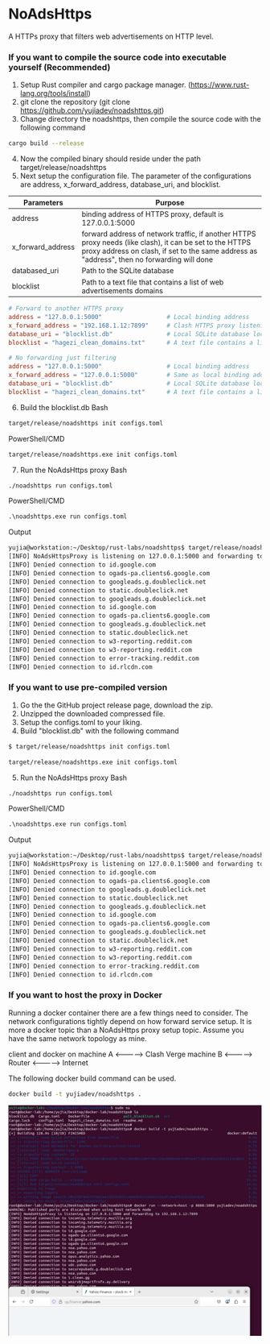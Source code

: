 # NoAdsHttps

A HTTPs proxy that filters web advertisements on HTTP level.

### If you want to compile the source code into executable yourself (Recommended)
1. Setup Rust compiler and cargo package manager. (https://www.rust-lang.org/tools/install)
2. git clone the repository (git clone https://github.com/yujiadev/noadshttps.git)
3. Change directory the noadshttps, then compile the source code with the following command 

```bash
cargo build --release
```
4. Now the compiled binary should reside under the path target/release/noadshttps
5. Next setup the configuration file. The parameter of the configurations are address, x_forward_address, database_uri, and blocklist.


| Parameters        | Purpose                                                   |
| ----------------- | --------------------------------------------------------- |
| address           | binding address of HTTPS proxy, default is 127.0.0.1:5000 |
| x_forward_address | forward address of network traffic, if another HTTPS proxy needs (like clash), it can be set to the HTTPS proxy address on clash, if set to the same address as "address", then no forwarding will done |
| databased_uri    | Path to the SQLite database    |
| blocklist        | Path to a text file that contains a list of web advertisements domains |

```toml
# Forward to another HTTPS proxy
address = "127.0.0.1:5000"					# Local binding address
x_forward_address = "192.168.1.12:7899"     # Clash HTTPS proxy listening address which traffic forward to
database_uri = "blocklist.db"				# Local SQLite database location
blocklist = "hagezi_clean_domains.txt"		# A text file contains a list of advertisement domains
```

```toml
# No forwarding just filtering 
address = "127.0.0.1:5000"					# Local binding address
x_forward_address = "127.0.0.1:5000"        # Same as local binding address, no forwarding
database_uri = "blocklist.db"				# Local SQLite database location
blocklist = "hagezi_clean_domains.txt"		# A text file contains a list of advertisement domains
```

6. Build the blocklist.db
Bash
```bash
target/release/noadshttps init configs.toml
```
PowerShell/CMD
```cmd
target/release/noadshttps.exe init configs.toml
```
7. Run the NoAdsHttps proxy
Bash
```bash
./noadshttps run configs.toml
```
PowerShell/CMD
```cmd
.\noadshttps.exe run configs.toml
```
Output
```bash
yujia@workstation:~/Desktop/rust-labs/noadshttps$ target/release/noadshttps run configs.toml
[INFO] NoAdsHttpsProxy is listening on 127.0.0.1:5000 and forwarding to 192.168.1.12:7899
[INFO] Denied connection to id.google.com
[INFO] Denied connection to ogads-pa.clients6.google.com
[INFO] Denied connection to googleads.g.doubleclick.net
[INFO] Denied connection to static.doubleclick.net
[INFO] Denied connection to googleads.g.doubleclick.net
[INFO] Denied connection to id.google.com
[INFO] Denied connection to ogads-pa.clients6.google.com
[INFO] Denied connection to googleads.g.doubleclick.net
[INFO] Denied connection to static.doubleclick.net
[INFO] Denied connection to w3-reporting.reddit.com
[INFO] Denied connection to w3-reporting.reddit.com
[INFO] Denied connection to error-tracking.reddit.com
[INFO] Denied connection to id.rlcdn.com
```

### If you want to use pre-compiled version
1. Go the the GitHub project release page, download the zip.
2. Unzipped the downloaded compressed file.
3. Setup the configs.toml to your liking.
4. Build "blocklist.db" with the following command 
```bash
$ target/release/noadshttps init configs.toml
```

```cmd
target/release/noadshttps.exe init configs.toml
```

5. Run the NoAdsHttps proxy
Bash
```bash
./noadshttps run configs.toml
```
PowerShell/CMD
```cmd
.\noadshttps.exe run configs.toml
```

Output
```bash
yujia@workstation:~/Desktop/rust-labs/noadshttps$ target/release/noadshttps run configs.toml
[INFO] NoAdsHttpsProxy is listening on 127.0.0.1:5000 and forwarding to 192.168.1.12:7899
[INFO] Denied connection to id.google.com
[INFO] Denied connection to ogads-pa.clients6.google.com
[INFO] Denied connection to googleads.g.doubleclick.net
[INFO] Denied connection to static.doubleclick.net
[INFO] Denied connection to googleads.g.doubleclick.net
[INFO] Denied connection to id.google.com
[INFO] Denied connection to ogads-pa.clients6.google.com
[INFO] Denied connection to googleads.g.doubleclick.net
[INFO] Denied connection to static.doubleclick.net
[INFO] Denied connection to w3-reporting.reddit.com
[INFO] Denied connection to w3-reporting.reddit.com
[INFO] Denied connection to error-tracking.reddit.com
[INFO] Denied connection to id.rlcdn.com
```

### If you want to host the proxy in Docker
Running a docker container there are a few things need to consider. The network configurations tightly depend on how forward service setup. It is more a docker topic than a NoAdsHttps proxy setup topic. Assume you have the same network topology  as mine.

client and docker on machine A <-----> Clash Verge machine B <-----> Router <-----> Internet

The following docker build command can be used.

```bash
docker build -t yujiadev/noadshttps .
```

![Alt Text](demo.png "NoAdsHttpsProxy Demo")

